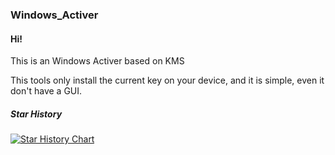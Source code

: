 ### Windows_Activer

#### Hi!

This is an Windows Activer based on KMS

This tools only install the current key on your device, and it is simple, even it don't have a GUI.

##### Star History

[![Star History Chart](https://api.star-history.com/svg?repos=Michaelshenmo/Windows_Activer&type=Date)](https://star-history.com/#Michaelshenmo/Windows_Activer&Date)